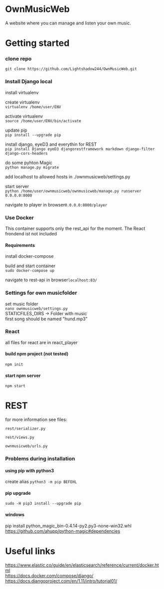 # OwnMusicWeb
A website where you can manage and listen your own music.



# Getting started
### clone repo  
`git clone https://github.com/Lightshadow244/OwnMusicWeb.git`

### Install Django local 
install virtualenv

create virtualenv  
`virtualenv /home/user/ENV`

activate virtualenv  
`source /home/user/ENV/bin/activate`

update pip  
`pip install --upgrade pip`

install django, eyeD3 and everythin for REST  
`pip install Django eyeD3 djangorestframework markdown django-filter django-cors-headers`

do some pyhton Magic  
`python manage.py migrate`

add localhost to allowed hosts in ./ownmusicweb/settings.py

start server  
`python /home/user/ownmusicweb/ownmusicweb/manage.py runserver 0.0.0.0:8000`


navigate to player in browser`0.0.0.0:8000/player`

### Use Docker
This container supports only the rest_api for the moment. The React frondend ist not included  

#### Requirements
install docker-compose  

build and start container  
`sudo docker-compose up`

navigate to rest-api in browser`localhost:83/`




### Settings for own musicfolder 
set music folder  
`nano ownmusicweb/settings.py`  
STATICFILES_DIRS -> Folder with music  
first song should be named "hund.mp3"

### React
all files for react are in react_player  

#### build npm project (not tested)
`npm init`

#### start npm server
`npm start`


# REST
for more information see files:

`rest/serializer.py`

`rest/views.py`

`ownmusicweb/urls.py`

### Problems during installation
#### using pip with python3
create alias 
`python3 -m pip BEFEHL`
#### pip upgrade
`sudo -H pip3 install --upgrade pip`
#### windows
pip install python_magic_bin-0.4.14-py2.py3-none-win32.whl  
https://github.com/ahupp/python-magic#dependencies

# Useful links
https://www.elastic.co/guide/en/elasticsearch/reference/current/docker.html  
https://docs.docker.com/compose/django/  
https://docs.djangoproject.com/en/1.11/intro/tutorial01/  
